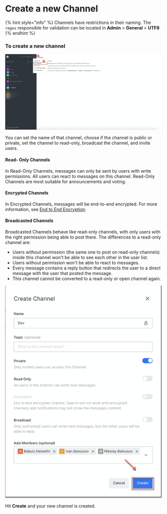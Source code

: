 # Create a new Channel

{% hint style="info" %}
Channels have restrictions in their naming. The `regex` responsible for validation can be located in **Admin** > **General** > **UTF8**&#x20;
{% endhint %}

### **To create a new channel**

![](<../../../../.gitbook/assets/image (383).png>)

You can set the name of that channel, choose if the channel is public or private, set the channel to read-only, broadcast the channel, and invite users.

#### Read- Only Channels

In Read-Only Channels, messages can only be sent by users with write permissions. All users can react to messages on this channel. Read-Only Channels are most suitable for announcements and voting.

#### Encrypted Channels

In Encrypted Channels, messages will be end-to-end encrypted. For more information, see [End to End Encryption](../../security-bundle/end-to-end-encryption.md).

#### Broadcasted Channels

Broadcasted Channels behave like read-only channels, with only users with the right permission being able to post there. The differences to a read-only channel are:

* Users without permission (the same one to post on read-only channels) inside this channel won't be able to see each other in the user list.
* Users without permission won't be able to react to messages.
* Every message contains a reply button that redirects the user to a direct message with the user that posted the message.
* This channel cannot be converted to a read-only or open channel again.

![](<../../../../.gitbook/assets/image (384).png>)

Hit **Create** and your new channel is created.

